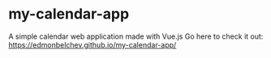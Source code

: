 # my-calendar-app
A simple calendar web application made with Vue.js
Go here to check it out: https://edmonbelchev.github.io/my-calendar-app/
